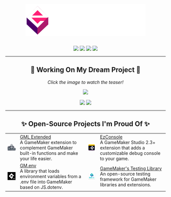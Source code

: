 <div align="center" style="margin: auto; width: 75%;">

![](./images/banner.png)

<p align="center" style="display: flex;">

[![](https://img.shields.io/badge/Portfolio-05051E?style=flat&logo=nextdotjs)](https://dandrewbox.dev)
[![](https://img.shields.io/badge/Twitter-08A0E9?style=flat&logo=x)](https://www.x.com/dandrewbox_)
[![](https://img.shields.io/badge/Itch.io-ff2449?style=flat&logo=itch.io&logoColor=white)](https://dandrewbox.itch.io)
[![](https://img.shields.io/badge/Youtube-ff2449?style=flat&logo=youtube&logoColor=white)](www.youtube.com/@DAndrewBox_)

<!--
[![](https://img.shields.io/badge/Ko_fi-ff5c61?style=flat&logo=kofi&logoColor=white)](#)
-->

</p>

</div>

---

<div align="center">

## 🌟 Working On My Dream Project 🌟

_Click the image to watch the teaser!_

[![](https://i.imgur.com/bk3CXkF.png)](https://www.youtube.com/watch?v=dJ1ga67zW-0)

[![](https://img.shields.io/badge/Wishlist_now_on_Steam!-black?style=flat&logo=steam&logoColor=white)](https://store.steampowered.com/app/2580170)
[![](https://img.shields.io/badge/Read_the_Devlog-blue?style=flat&logo=blogger&logoColor=white)](https://store.steampowered.com/app/2580170) 


</div>

---

<div align="center">

## ✨ Open-Source Projects I'm Proud Of ✨

<table align="center">
    <tr>
        <td align="right"><a href="https://github.com/DAndrewBox/GML-Extended"><img src="images/gml-ext.png" style="width:120px"></a></td>
        <td><a href="https://github.com/DAndrewBox/GML-Extended">GML Extended</a><br>A GameMaker extension to complement GameMaker built-in functions and make your life easier.</td>
	    <td align="right"><a href="https://github.com/DAndrewBox/GM-EzConsole"><img src="images/ez-console.png" style="width:120px"></a></td>
        <td><a href="https://github.com/DAndrewBox/GM-EzConsole">EzConsole</a><br>A GameMaker Studio 2.3+ extension that adds a customizable debug console to your game.</td>
    </tr>
    <tr>
	    <td align="right"><a href="https://github.com/DAndrewBox/GM-dotEnv"><img src="https://raw.githubusercontent.com/DAndrewBox/GM-dotEnv/main/assets/GM-dotEnv-logo.png" style="width:120px"></a></td>
        <td><a href="https://github.com/DAndrewBox/GM-dotEnv">GM.env</a><br>A library that loads environment variables from a .env file into GameMaker based on JS.dotenv.</td>
        <td align="right"><a href="https://github.com/DAndrewBox/GM-Testing-Library"><img src="images/gmtl.png" style="width:120px"></a></td>
        <td><a href="https://github.com/DAndrewBox/GM-Testing-Library">GameMaker's Testing Library</a><br>An open-source testing framework for GameMaker libraries and extensions.</td>
    </tr>
</table>

</div>
